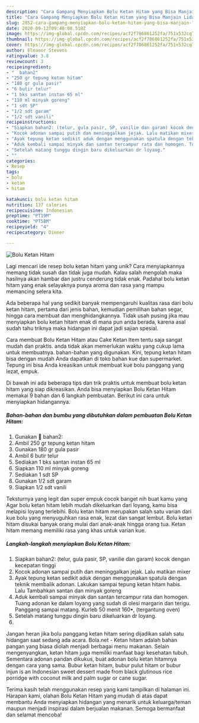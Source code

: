 ```yaml
---
description: "Cara Gampang Menyiapkan Bolu Ketan Hitam yang Bisa Manjain Lidah"
title: "Cara Gampang Menyiapkan Bolu Ketan Hitam yang Bisa Manjain Lidah"
slug: 2852-cara-gampang-menyiapkan-bolu-ketan-hitam-yang-bisa-manjain-lidah
date: 2020-09-12T09:40:08.510Z
image: https://img-global.cpcdn.com/recipes/acf2f786861252fa/751x532cq70/bolu-ketan-hitam-foto-resep-utama.jpg
thumbnail: https://img-global.cpcdn.com/recipes/acf2f786861252fa/751x532cq70/bolu-ketan-hitam-foto-resep-utama.jpg
cover: https://img-global.cpcdn.com/recipes/acf2f786861252fa/751x532cq70/bolu-ketan-hitam-foto-resep-utama.jpg
author: Eleanor Stevens
ratingvalue: 3.8
reviewcount: 3
recipeingredient:
- "  bahan2"
- "250 gr tepung ketan hitam"
- "180 gr gula pasir"
- "6 butir telur"
- "1 bks santan instan 65 ml"
- "110 ml minyak goreng"
- "1 sdt SP"
- "1/2 sdt garam"
- "1/2 sdt vanili"
recipeinstructions:
- "Siapkan bahan2: (telur, gula pasir, SP, vanilie dan garam) kocok dengan kecepatan tinggi"
- "Kocok adonan sampai putih dan meninggalkan jejak. Lalu matikan mixer"
- "Ayak tepung ketan sedikit aduk dengan menggunakan spatula dengan teknik membalik adonan. Lakukan sampai tepung ketan hitam habis. Lalu Tambahkan santan dan minyak goreng"
- "Aduk kembali sampai minyak dan santan tercampur rata dan homogen. Tuang adonan ke dalam loyang yang sudah di olesi margarin dan terigu. Panggang sampai matang. Kurleb 50 menit 160•, (tergantung oven)"
- "Setelah matang tunggu dingin baru dikeluarkan dr loyang."
- ""
categories:
- Resep
tags:
- bolu
- ketan
- hitam

katakunci: bolu ketan hitam 
nutrition: 137 calories
recipecuisine: Indonesian
preptime: "PT19M"
cooktime: "PT58M"
recipeyield: "4"
recipecategory: Dinner

---
```



![Bolu Ketan Hitam](https://img-global.cpcdn.com/recipes/acf2f786861252fa/751x532cq70/bolu-ketan-hitam-foto-resep-utama.jpg)

Lagi mencari ide resep bolu ketan hitam yang unik? Cara menyiapkannya memang tidak susah dan tidak juga mudah. Kalau salah mengolah maka hasilnya akan hambar dan justru cenderung tidak enak. Padahal bolu ketan hitam yang enak selayaknya punya aroma dan rasa yang mampu memancing selera kita.

Ada beberapa hal yang sedikit banyak mempengaruhi kualitas rasa dari bolu ketan hitam, pertama dari jenis bahan, kemudian pemilihan bahan segar, hingga cara membuat dan menghidangkannya. Tidak usah pusing jika mau menyiapkan bolu ketan hitam enak di mana pun anda berada, karena asal sudah tahu triknya maka hidangan ini dapat jadi sajian spesial.

Cara membuat Bolu Ketan Hitam atau Cake Ketan Item tentu saja sangat mudah dan praktis. anda tidak akan memerlukan waktu yang cukup lama untuk membuatnya. bahan-bahan yang digunakan. Kini, tepung ketan hitam bisa dengan mudah Anda dapatkan di toko bahan kue dan supermarket. Tepung ini bisa Anda kreasikan untuk membuat kue bolu panggang yang lezat, empuk.


Di bawah ini ada beberapa tips dan trik praktis untuk membuat bolu ketan hitam yang siap dikreasikan. Anda bisa menyiapkan Bolu Ketan Hitam memakai 9 bahan dan 6 langkah pembuatan. Berikut ini cara untuk menyiapkan hidangannya.

<!--inarticleads1-->

##### Bahan-bahan dan bumbu yang dibutuhkan dalam pembuatan Bolu Ketan Hitam:

1. Gunakan  🍰 bahan2:
1. Ambil 250 gr tepung ketan hitam
1. Gunakan 180 gr gula pasir
1. Ambil 6 butir telur
1. Sediakan 1 bks santan instan 65 ml
1. Siapkan 110 ml minyak goreng
1. Sediakan 1 sdt SP
1. Gunakan 1/2 sdt garam
1. Siapkan 1/2 sdt vanili


Teksturnya yang legit dan super empuk cocok banget nih buat kamu yang Agar bolu ketan hitam lebih mudah dikeluarkan dari loyang, kamu bisa melapisi loyang terlebihi. Bolu ketan hitam merupakan salah satu varian dari kue bolu yang menyuguhkan rasa enak, lezat dan sangat lembut. Bolu ketan hitam disukai banyak orang mulai dari anak-anak hingga orang tua. Ketan hitam memang memiliki rasa yang khas untuk varian kue. 

<!--inarticleads2-->

##### Langkah-langkah menyiapkan Bolu Ketan Hitam:

1. Siapkan bahan2: (telur, gula pasir, SP, vanilie dan garam) kocok dengan kecepatan tinggi
1. Kocok adonan sampai putih dan meninggalkan jejak. Lalu matikan mixer
1. Ayak tepung ketan sedikit aduk dengan menggunakan spatula dengan teknik membalik adonan. Lakukan sampai tepung ketan hitam habis. Lalu Tambahkan santan dan minyak goreng
1. Aduk kembali sampai minyak dan santan tercampur rata dan homogen. Tuang adonan ke dalam loyang yang sudah di olesi margarin dan terigu. Panggang sampai matang. Kurleb 50 menit 160•, (tergantung oven)
1. Setelah matang tunggu dingin baru dikeluarkan dr loyang.
1. 


Jangan heran jika bolu panggang ketan hitam sering dijadikan salah satu hidangan saat sedang ada acara. Bola.net - Ketan hitam adalah bahan pangan yang biasa diolah menjadi berbagai menu makanan. Selain mengenyangkan, ketan hitam juga memiliki manfaat bagi kesehatan tubuh. Sementara adonan pandan dikukus, buat adonan bolu ketan hitamnya dengan cara yang sama. Bubur ketan hitam, bubur pulut hitam or bubur injun is an Indonesian sweet dessert made from black glutinous rice porridge with coconut milk and palm sugar or cane sugar. 

Terima kasih telah menggunakan resep yang kami tampilkan di halaman ini. Harapan kami, olahan Bolu Ketan Hitam yang mudah di atas dapat membantu Anda menyiapkan hidangan yang menarik untuk keluarga/teman maupun menjadi inspirasi dalam berjualan makanan. Semoga bermanfaat dan selamat mencoba!
